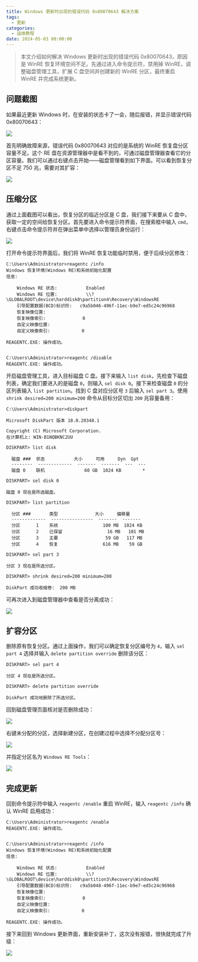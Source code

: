 ```yaml
---
title: Windows 更新时出现的错误代码 0x80070643 解决方案
tags:
  - 更新
categories:
  - 运维教程
date: 2024-05-03 00:00:00
---
```


> 本文介绍如何解决 Windows 更新时出现的错误代码 0x80070643，原因是 WinRE 恢复环境空间不足。先通过进入命令提示符，禁用掉 WinRE，调整磁盘管理工具，扩展 C 盘空间并创建新的 WinRE 分区，最终重启 WinRE 并完成系统更新。

<!-- more -->

## 问题截图

如果最近更新 Windows 时，在安装的状态卡了一会，随后报错，并显示错误代码 0x80070643：

![](https://cdn.dusays.com/2024/05/703-1.jpg)

首先明确故障来源，错误代码 0x80070643 对应的是系统的 WinRE 恢复盘分区容量不足。这个 RE 盘在资源管理器中是看不到的，可通过磁盘管理器查看它的分区容量。我们可以通过右键点击开始——磁盘管理看到如下界面。可以看到恢复分区不足 750 兆，需要对其扩容：

![](https://cdn.dusays.com/2024/05/703-2.jpg)

## 压缩分区

通过上面截图可以看出，恢复分区的临近分区是 C 盘，我们接下来要从 C 盘中，获取一定的空间给恢复分区。首先要进入命令提示符界面，在搜索框中输入 `cmd`，右键点击命令提示符并在弹出菜单中选择以管理员身份运行：

![](https://cdn.dusays.com/2024/05/703-3.jpg)

打开命令提示符界面后，我们将 WinRE 恢复功能临时禁用，便于后续分区修改：

```
C:\Users\Administrator>reagentc /info
Windows 恢复环境(Windows RE)和系统初始化配置
信息:

    Windows RE 状态:           Enabled
    Windows RE 位置:           \\?\GLOBALROOT\device\harddisk0\partition4\Recovery\WindowsRE
    引导配置数据(BCD)标识符:   c9a5b046-496f-11ec-b9e7-ed5c24c96968
    恢复映像位置:
    恢复映像索引:              0
    自定义映像位置:
    自定义映像索引:            0

REAGENTC.EXE: 操作成功。


C:\Users\Administrator>reagentc /disable
REAGENTC.EXE: 操作成功。
```

开启磁盘管理工具，进入目标磁盘 C 盘。接下来输入 `list disk`，先检查下磁盘列表，确定我们要进入的是磁盘 `0`，则输入 `sel disk 0`。接下来检查磁盘 `0` 的分区列表输入 `list partition`。找到 C 盘对应分区号 `3` 后输入 `sel part 3`。使用 `shrink desired=200 minimum=200` 命令从目标分区切出 `200` 兆容量备用：

```
C:\Users\Administrator>diskpart

Microsoft DiskPart 版本 10.0.20348.1

Copyright (C) Microsoft Corporation.
在计算机上: WIN-B1NQBKNC2UU

DISKPART> list disk

  磁盘 ###  状态           大小     可用     Dyn  Gpt
  --------  -------------  -------  -------  ---  ---
  磁盘 0    联机               60 GB  1024 KB        *

DISKPART> sel disk 0

磁盘 0 现在是所选磁盘。

DISKPART> list partition

  分区 ###       类型              大小     偏移量
  -------------  ----------------  -------  -------
  分区      1    系统                 100 MB  1024 KB
  分区      2    已保留                 16 MB   101 MB
  分区      3    主要                  59 GB   117 MB
  分区      4    恢复                 616 MB    59 GB

DISKPART> sel part 3

分区 3 现在是所选分区。

DISKPART> shrink desired=200 minimum=200

DiskPart 成功收缩卷:  200 MB
```

可再次进入到磁盘管理器中查看是否分离成功：

![](https://cdn.dusays.com/2024/05/703-4.jpg)

## 扩容分区

删除原有恢复分区。通过上面操作，我们可以确定恢复分区编号为 `4`，输入 `sel part 4` 选择并输入 `delete partition override` 删除该分区：

```
DISKPART> sel part 4

分区 4 现在是所选分区。

DISKPART> delete partition override

DiskPart 成功地删除了所选分区。
```

回到磁盘管理页面核对是否删除成功：

![](https://cdn.dusays.com/2024/05/703-5.jpg)

右键未分配的分区，选择新建分区，在创建过程中选择不分配分区号：

![](https://cdn.dusays.com/2024/05/703-6.jpg)

并指定分区名为 `Windows RE Tools`：

![](https://cdn.dusays.com/2024/05/703-7.jpg)

## 完成更新

回到命令提示符中输入 `reagentc /enable` 重启 WinRE，输入 `reagentc /info` 确认 WinRE 启用成功：

```
C:\Users\Administrator>reagentc /enable
REAGENTC.EXE: 操作成功。


C:\Users\Administrator>reagentc /info
Windows 恢复环境(Windows RE)和系统初始化配置
信息:

    Windows RE 状态:           Enabled
    Windows RE 位置:           \\?\GLOBALROOT\device\harddisk0\partition3\Recovery\WindowsRE
    引导配置数据(BCD)标识符:   c9a5b048-496f-11ec-b9e7-ed5c24c96968
    恢复映像位置:
    恢复映像索引:              0
    自定义映像位置:
    自定义映像索引:            0

REAGENTC.EXE: 操作成功。
```

接下来回到 Windows 更新界面，重新安装补丁，这次没有报错，很快就完成了升级：

![](https://cdn.dusays.com/2024/05/703-8.jpg)